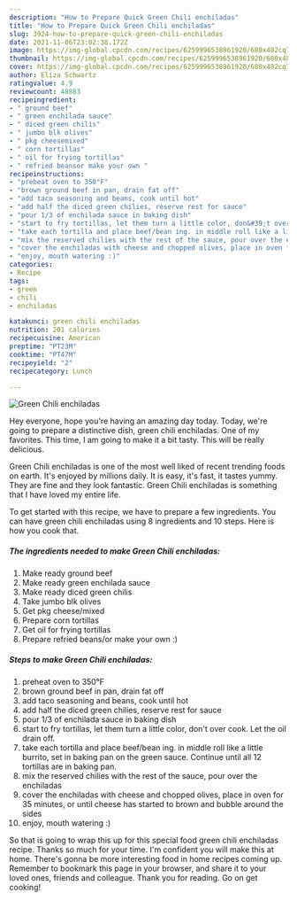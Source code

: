 ```yaml
---
description: "How to Prepare Quick Green Chili enchiladas"
title: "How to Prepare Quick Green Chili enchiladas"
slug: 3924-how-to-prepare-quick-green-chili-enchiladas
date: 2021-11-06T23:02:38.172Z
image: https://img-global.cpcdn.com/recipes/6259996538961920/680x482cq70/green-chili-enchiladas-recipe-main-photo.jpg
thumbnail: https://img-global.cpcdn.com/recipes/6259996538961920/680x482cq70/green-chili-enchiladas-recipe-main-photo.jpg
cover: https://img-global.cpcdn.com/recipes/6259996538961920/680x482cq70/green-chili-enchiladas-recipe-main-photo.jpg
author: Eliza Schwartz
ratingvalue: 4.9
reviewcount: 48883
recipeingredient:
- " ground beef"
- " green enchilada sauce"
- " diced green chilis"
- " jumbo blk olives"
- " pkg cheesemixed"
- " corn tortillas"
- " oil for frying tortillas"
- " refried beansor make your own "
recipeinstructions:
- "preheat oven to 350°F"
- "brown ground beef in pan, drain fat off"
- "add taco seasoning and beans, cook until hot"
- "add half the diced green chilies, reserve rest for sauce"
- "pour 1/3 of enchilada sauce in baking dish"
- "start to fry tortillas, let them turn a little color, don&#39;t over cook. Let the oil drain off."
- "take each tortilla and place beef/bean ing. in middle roll like a little burrito, set in baking pan on the green sauce. Continue until all 12 tortillas are in baking pan."
- "mix the reserved chilies with the rest of the sauce, pour over the enchiladas"
- "cover the enchiladas with cheese and chopped olives, place in oven for 35 minutes, or until cheese has started to brown and bubble around the sides"
- "enjoy, mouth watering :)"
categories:
- Recipe
tags:
- green
- chili
- enchiladas

katakunci: green chili enchiladas 
nutrition: 201 calories
recipecuisine: American
preptime: "PT23M"
cooktime: "PT47M"
recipeyield: "2"
recipecategory: Lunch

---
```



![Green Chili enchiladas](https://img-global.cpcdn.com/recipes/6259996538961920/680x482cq70/green-chili-enchiladas-recipe-main-photo.jpg)

Hey everyone, hope you're having an amazing day today. Today, we're going to prepare a distinctive dish, green chili enchiladas. One of my favorites. This time, I am going to make it a bit tasty. This will be really delicious.

Green Chili enchiladas is one of the most well liked of recent trending foods on earth. It's enjoyed by millions daily. It is easy, it's fast, it tastes yummy. They are fine and they look fantastic. Green Chili enchiladas is something that I have loved my entire life.




To get started with this recipe, we have to prepare a few ingredients. You can have green chili enchiladas using 8 ingredients and 10 steps. Here is how you cook that.

<!--inarticleads1-->

##### The ingredients needed to make Green Chili enchiladas:

1. Make ready  ground beef
1. Make ready  green enchilada sauce
1. Make ready  diced green chilis
1. Take  jumbo blk olives
1. Get  pkg cheese/mixed
1. Prepare  corn tortillas
1. Get  oil for frying tortillas
1. Prepare  refried beans/or make your own :)




<!--inarticleads2-->

##### Steps to make Green Chili enchiladas:

1. preheat oven to 350°F
1. brown ground beef in pan, drain fat off
1. add taco seasoning and beans, cook until hot
1. add half the diced green chilies, reserve rest for sauce
1. pour 1/3 of enchilada sauce in baking dish
1. start to fry tortillas, let them turn a little color, don&#39;t over cook. Let the oil drain off.
1. take each tortilla and place beef/bean ing. in middle roll like a little burrito, set in baking pan on the green sauce. Continue until all 12 tortillas are in baking pan.
1. mix the reserved chilies with the rest of the sauce, pour over the enchiladas
1. cover the enchiladas with cheese and chopped olives, place in oven for 35 minutes, or until cheese has started to brown and bubble around the sides
1. enjoy, mouth watering :)




So that is going to wrap this up for this special food green chili enchiladas recipe. Thanks so much for your time. I'm confident you will make this at home. There's gonna be more interesting food in home recipes coming up. Remember to bookmark this page in your browser, and share it to your loved ones, friends and colleague. Thank you for reading. Go on get cooking!
